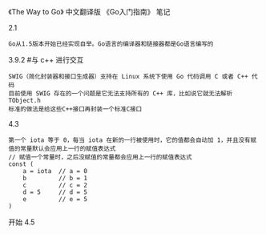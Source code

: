 《The Way to Go》 中文翻译版 《Go入门指南》 笔记

2.1

	Go从1.5版本开始已经实现自举。Go语言的编译器和链接器都是Go语言编写的

3.9.2 
	#与 c++ 进行交互
	
	SWIG（简化封装器和接口生成器）支持在 Linux 系统下使用 Go 代码调用 C 或者 C++ 代码
	目前使用 SWIG 存在的一个问题是它无法支持所有的 C++ 库，比如说它就无法解析 TObject.h
	标准的做法是给这些C++接口再封装一个标准C接口

4.3

	第一个 iota 等于 0，每当 iota 在新的一行被使用时，它的值都会自动加 1，并且没有赋值的常量默认会应用上一行的赋值表达式
	// 赋值一个常量时，之后没赋值的常量都会应用上一行的赋值表达式
	const (
		a = iota  // a = 0
		b         // b = 1
		c         // c = 2
		d = 5     // d = 5   
		e         // e = 5
	)

开始 4.5
